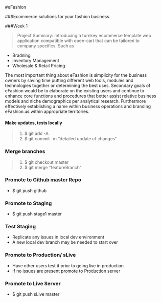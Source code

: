 #eFashion

###Ecommerce solutions for your fashion business.


###Week 1
> Project Summary:
Introducing a turnkey ecommerce template web application compatible with open-cart that can be tailored to company specifics. Such as 
* Bradning
* Inventory Management
* Wholesale & Retail Pricing

The most important thing about eFashion is simplicity for the business owners by saving time putting different web tools, modules and technologies together or determining the best uses. Secondary goals of eFashion would be to elaborate on the existing users and continue to enhance core functions and procedures that better assist relative business models and niche demographics per analytical research. Furthermore effectively establishing a name within business operations and branding eFashion.us within appropriate territories.


#### Make updates, tests locally
> 1. $ git add -A
> 2. $ git commit -m “detailed update of changes”

### Merge branches
> 1. $ git checkout master
> 2. $ git  merge "featureBranch"

### Promote to Github master Repo
* $ git push github

### Promote to Staging
* $ git push stage1 master

### Test Staging
* Replicate any issues in local dev environment
* A new local dev branch may be needed to start over

### Promote to Production/ sLive
* Have other users test it prior to going live in production
* If no issues are present promote to Production server

### Promote to Live Server
* $ git push sLive master